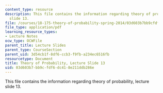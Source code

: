 ```yaml
---
content_type: resource
description: This file contains the information regarding theory of probability, lecture
  slide 13.
file: /courses/18-175-theory-of-probability-spring-2014/03d603b7bb9cfdf6dc418e211ddb286e_MIT18_175S14_Lecture13.pdf
file_type: application/pdf
learning_resource_types:
- Lecture Notes
ocw_type: OCWFile
parent_title: Lecture Slides
parent_type: CourseSection
parent_uid: 3d54cb1f-8df6-ccb3-f9fb-a234ec6516fb
resourcetype: Document
title: Theory of Probability, Lecture Slide 13
uid: 03d603b7-bb9c-fdf6-dc41-8e211ddb286e
---
```

This file contains the information regarding theory of probability, lecture slide 13.